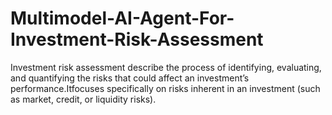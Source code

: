 # Multimodel-AI-Agent-For-Investment-Risk-Assessment
Investment risk assessment describe the process of identifying, evaluating, and quantifying the risks that could affect an investment’s performance.Itfocuses specifically on risks inherent in an investment (such as market, credit, or liquidity risks).

